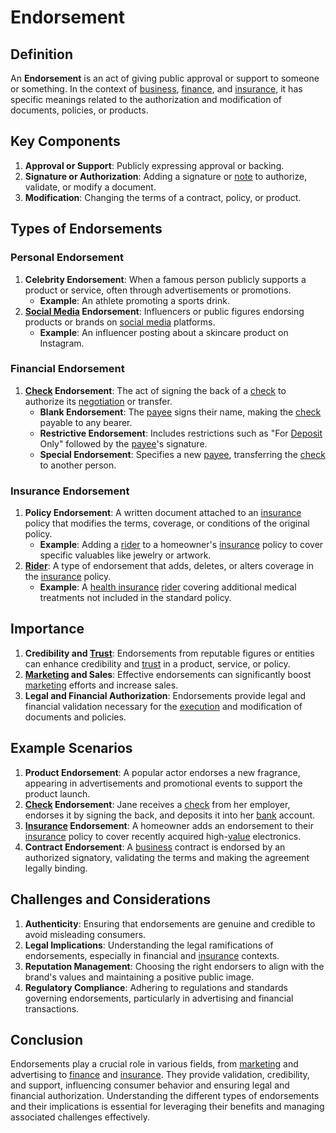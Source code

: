 # Endorsement

## Definition
An **Endorsement** is an act of giving public approval or support to someone or something. In the context of [business](../b/business.md), [finance](../f/finance.md), and [insurance](../i/insurance.md), it has specific meanings related to the authorization and modification of documents, policies, or products.

## Key Components
1. **Approval or Support**: Publicly expressing approval or backing.
2. **Signature or Authorization**: Adding a signature or [note](../n/note.md) to authorize, validate, or modify a document.
3. **Modification**: Changing the terms of a contract, policy, or product.

## Types of Endorsements
### Personal Endorsement
1. **Celebrity Endorsement**: When a famous person publicly supports a product or service, often through advertisements or promotions.
   - **Example**: An athlete promoting a sports drink.
2. **[Social Media](../s/social_media.md) Endorsement**: Influencers or public figures endorsing products or brands on [social media](../s/social_media.md) platforms.
   - **Example**: An influencer posting about a skincare product on Instagram.

### Financial Endorsement
1. **[Check](../c/check.md) Endorsement**: The act of signing the back of a [check](../c/check.md) to authorize its [negotiation](../n/negotiation.md) or transfer.
   - **Blank Endorsement**: The [payee](../p/payee.md) signs their name, making the [check](../c/check.md) payable to any bearer.
   - **Restrictive Endorsement**: Includes restrictions such as "For [Deposit](../d/deposit.md) Only" followed by the [payee](../p/payee.md)'s signature.
   - **Special Endorsement**: Specifies a new [payee](../p/payee.md), transferring the [check](../c/check.md) to another person.
   
### Insurance Endorsement
1. **Policy Endorsement**: A written document attached to an [insurance](../i/insurance.md) policy that modifies the terms, coverage, or conditions of the original policy.
   - **Example**: Adding a [rider](../r/rider.md) to a homeowner's [insurance](../i/insurance.md) policy to cover specific valuables like jewelry or artwork.
2. **[Rider](../r/rider.md)**: A type of endorsement that adds, deletes, or alters coverage in the [insurance](../i/insurance.md) policy.
   - **Example**: A [health insurance](../h/health_insurance.md) [rider](../r/rider.md) covering additional medical treatments not included in the standard policy.

## Importance
1. **Credibility and [Trust](../t/trust.md)**: Endorsements from reputable figures or entities can enhance credibility and [trust](../t/trust.md) in a product, service, or policy.
2. **[Marketing](../m/marketing.md) and Sales**: Effective endorsements can significantly boost [marketing](../m/marketing.md) efforts and increase sales.
3. **Legal and Financial Authorization**: Endorsements provide legal and financial validation necessary for the [execution](../e/execution.md) and modification of documents and policies.

## Example Scenarios
1. **Product Endorsement**: A popular actor endorses a new fragrance, appearing in advertisements and promotional events to support the product launch.
2. **[Check](../c/check.md) Endorsement**: Jane receives a [check](../c/check.md) from her employer, endorses it by signing the back, and deposits it into her [bank](../b/bank.md) account.
3. **[Insurance](../i/insurance.md) Endorsement**: A homeowner adds an endorsement to their [insurance](../i/insurance.md) policy to cover recently acquired high-[value](../v/value.md) electronics.
4. **Contract Endorsement**: A [business](../b/business.md) contract is endorsed by an authorized signatory, validating the terms and making the agreement legally binding.

## Challenges and Considerations
1. **Authenticity**: Ensuring that endorsements are genuine and credible to avoid misleading consumers.
2. **Legal Implications**: Understanding the legal ramifications of endorsements, especially in financial and [insurance](../i/insurance.md) contexts.
3. **Reputation Management**: Choosing the right endorsers to align with the brand's values and maintaining a positive public image.
4. **Regulatory Compliance**: Adhering to regulations and standards governing endorsements, particularly in advertising and financial transactions.

## Conclusion
Endorsements play a crucial role in various fields, from [marketing](../m/marketing.md) and advertising to [finance](../f/finance.md) and [insurance](../i/insurance.md). They provide validation, credibility, and support, influencing consumer behavior and ensuring legal and financial authorization. Understanding the different types of endorsements and their implications is essential for leveraging their benefits and managing associated challenges effectively.

